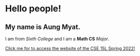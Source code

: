 # Hello people!
## My name is **Aung Myat**.

I am from *Sixth College* and I am a **Math CS** *Major*.

[Click me for to access the website of the CSE 15L Spring 2022!](https://sites.google.com/eng.ucsd.edu/cse-15l-spring-2022/home?authuser=0)
